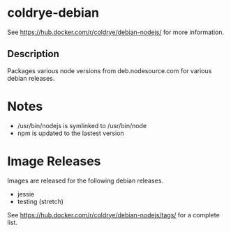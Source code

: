 
# coldrye-debian

See https://hub.docker.com/r/coldrye/debian-nodejs/ for more information.


## Description

Packages various node versions from deb.nodesource.com for various debian releases.


# Notes

* /usr/bin/nodejs is symlinked to /usr/bin/node
* npm is updated to the lastest version


# Image Releases

Images are released for the following debian releases.

- jessie
- testing (stretch)

See https://hub.docker.com/r/coldrye/debian-nodejs/tags/ for a complete list.

